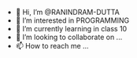 - 👋 Hi, I’m @RANINDRAM-DUTTA
- 👀 I’m interested in PROGRAMMING
- 🌱 I’m currently learning in class 10
- 💞️ I’m looking to collaborate on ...
- 📫 How to reach me ...

<!---
RANINDRAM-DUTTA/RANINDRAM-DUTTA is a ✨ special ✨ repository because its `README.md` (this file) appears on your GitHub profile.
You can click the Preview link to take a look at your changes.
--->
